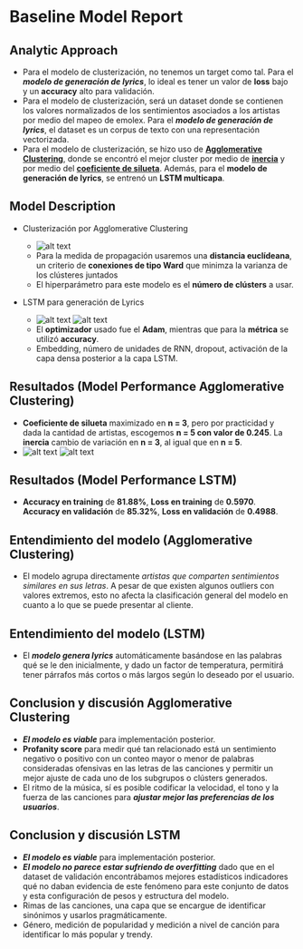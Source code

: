 # Baseline Model Report

## Analytic Approach
* Para el modelo de clusterización, no tenemos un target como tal. Para el ***modelo de generación de lyrics***, lo ideal es tener un valor de **loss** bajo y un **accuracy** alto para validación.
* Para el modelo de clusterización, será un dataset donde se contienen los valores normalizados de los sentimientos asociados a los artistas por medio del mapeo de emolex. Para el ***modelo de generación de lyrics***, el dataset es un corpus de texto con una representación vectorizada.
* Para el modelo de clusterización, se hizo uso de [**Agglomerative Clustering**](https://github.com/mlds6-jwj/lyrics_generator/blob/main/scripts/training/agglomerative_clustering.ipynb), donde se encontró el mejor cluster por medio de [**inercia**](https://github.com/mlds6-jwj/lyrics_generator/blob/main/scripts/evaluation/model_evaluation_agg_clus.ipynb) y por medio del [**coeficiente de silueta**](https://github.com/mlds6-jwj/lyrics_generator/blob/main/scripts/evaluation/model_evaluation_agg_clus.ipynb). Además, para el **modelo de generación de lyrics**, se entrenó un **LSTM multicapa**. 

## Model Description

* Clusterización por Agglomerative Clustering

	* ![alt text](https://i.imgur.com/zhFzYcS.jpeg)
	* Para la medida de propagación usaremos una **distancia euclídeana**, un criterio de **conexiones de tipo Ward** que minimza la varianza de los clústeres juntados
	* El hiperparámetro para este modelo es el **número de clústers** a usar. 

* LSTM para generación de Lyrics

	* ![alt text](https://i.imgur.com/wDScpQi.jpeg)
	  ![alt text](https://i.imgur.com/gExYgkn.png)
	* El **optimizador** usado fue el **Adam**, mientras que para la **métrica** se utilizó **accuracy**. 
	* Embedding, número de unidades de RNN, dropout, activación de la capa densa posterior a la capa LSTM.

## Resultados (Model Performance Agglomerative Clustering)
* **Coeficiente de silueta** maximizado en **n = 3**, pero por practicidad y dada la cantidad de artistas, escogemos **n = 5 con valor de 0.245**. La **inercia** cambio de variación en **n = 3**, al igual que en **n = 5**. 
* ![alt text](https://i.imgur.com/ISXVesp.png)
  ![alt text](https://i.imgur.com/6oWnks3.png)

## Resultados (Model Performance LSTM)
* **Accuracy en training** de **81.88%**, **Loss en training** de **0.5970**. **Accuracy en validación** de **85.32%**, **Loss en validación** de **0.4988**.


## Entendimiento del modelo (Agglomerative Clustering)

* El modelo agrupa directamente *artistas que comparten sentimientos similares en sus letras*. A pesar de que existen algunos outliers con valores extremos, esto no afecta la clasificación general del modelo en cuanto a lo que se puede presentar al cliente.

## Entendimiento del modelo (LSTM)

* El ***modelo genera lyrics*** automáticamente basándose en las palabras qué se le den inicialmente, y dado un factor de temperatura, permitirá tener párrafos más cortos o más largos según lo deseado por el usuario. 

## Conclusion y discusión Agglomerative Clustering

* ***El modelo es viable*** para implementación posterior.
* **Profanity score** para medir qué tan relacionado está un sentimiento negativo o positivo con un conteo mayor o menor de palabras consideradas ofensivas en las letras de las canciones y permitir un mejor ajuste de cada uno de los subgrupos o clústers generados.
* El ritmo de la música, sí es posible codificar la velocidad, el tono y la fuerza de las canciones para ***ajustar mejor las preferencias de los usuarios***.

## Conclusion y discusión LSTM

* ***El modelo es viable*** para implementación posterior.
* ***El modelo no parece estar sufriendo de overfitting*** dado que en el dataset de validación encontrábamos mejores estadísticos indicadores qué no daban evidencia de este fenómeno para este conjunto de datos y esta configuración de pesos y estructura del modelo.
* Rimas de las canciones, una capa que se encargue de identificar sinónimos y usarlos pragmáticamente.
* Género, medición de popularidad y medición a nivel de canción para identificar lo más popular y trendy.
